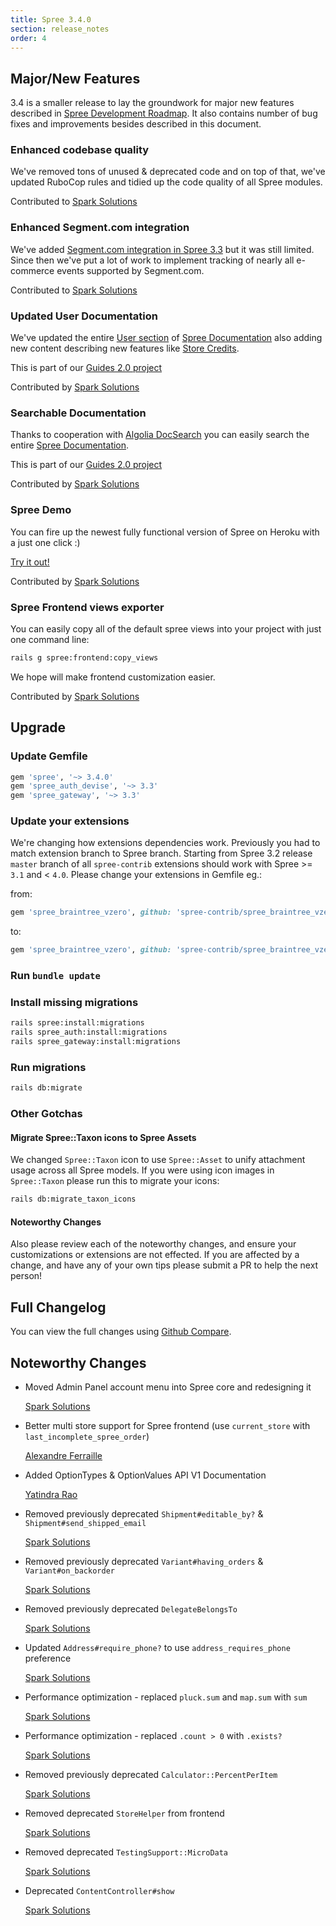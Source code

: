 ```yaml
---
title: Spree 3.4.0
section: release_notes
order: 4
---
```


## Major/New Features

3.4 is a smaller release to lay the groundwork for major new features
described in [Spree Development Roadmap](https://github.com/spree/spree/milestones?direction=asc&sort=due_date&state=open).
It also contains number of bug fixes and improvements besides described in this document.

### Enhanced codebase quality

We've removed tons of unused & deprecated code and on top of that, we've updated
RuboCop rules and tidied up the code quality of all Spree modules.

Contributed to [Spark Solutions](https://github.com/spree/spree/issues/8268)

### Enhanced Segment.com integration

We've added [Segment.com integration in Spree 3.3](https://guides.spreecommerce.org/release_notes/spree_3_3_0.html#segmentcom-tracker-integration)
but it was still limited. Since then we've put a lot of work to implement
tracking of nearly all e-commerce events supported by Segment.com.

Contributed to [Spark Solutions](https://github.com/spree/spree/issues/8264)

### Updated User Documentation

We've updated the entire [User section](https://guides.spreecommerce.org/user/) of
[Spree Documentation](https://guides.spreecommerce.org/) also adding new content describing new features like
[Store Credits](https://guides.spreecommerce.org/user/configuring_store_credit_categories.html).

This is part of our [Guides 2.0 project](https://github.com/spree/spree/issues/8270)

Contributed by [Spark Solutions](https://github.com/spree/spree/pull/8256)

### Searchable Documentation

Thanks to cooperation with [Algolia DocSearch](https://community.algolia.com/docsearch/)
you can easily search the entire [Spree Documentation](https://guides.spreecommerce.org/).

This is part of our [Guides 2.0 project](https://github.com/spree/spree/issues/8270)

Contributed by [Spark Solutions](https://github.com/spree/spree/pull/8300)

### Spree Demo

You can fire up the newest fully functional version of Spree
on Heroku with a just one click :)

[Try it out!](https://heroku.com/deploy?template=https://github.com/spree/spree)

Contributed by [Spark Solutions](https://github.com/spree/spree/pull/8266)

### Spree Frontend views exporter

You can easily copy all of the default spree views into
your project with just one command line:

```bash
rails g spree:frontend:copy_views
```

We hope will make frontend customization easier.

Contributed by [Spark Solutions](https://github.com/spree/spree/issues/8265)

## Upgrade

### Update Gemfile

```ruby
gem 'spree', '~> 3.4.0'
gem 'spree_auth_devise', '~> 3.3'
gem 'spree_gateway', '~> 3.3'
```

### Update your extensions

We're changing how extensions dependencies work. Previously you had to match
extension branch to Spree branch. Starting from Spree 3.2 release `master` branch of all
`spree-contrib` extensions should work with Spree >= `3.1` and < `4.0`. Please change
your extensions in Gemfile eg.:

from:

```ruby
gem 'spree_braintree_vzero', github: 'spree-contrib/spree_braintree_vzero', branch: '3-1-stable'
```

to:

```ruby
gem 'spree_braintree_vzero', github: 'spree-contrib/spree_braintree_vzero'
```

### Run `bundle update`

### Install missing migrations

```bash
rails spree:install:migrations
rails spree_auth:install:migrations
rails spree_gateway:install:migrations
```

### Run migrations

```bash
rails db:migrate
```

### Other Gotchas

#### Migrate Spree::Taxon icons to Spree Assets

We changed `Spree::Taxon` icon to use `Spree::Asset` to unify attachment usage
across all Spree models. If you were using icon images in `Spree::Taxon`
please run this to migrate your icons:

```bash
rails db:migrate_taxon_icons
```

#### Noteworthy Changes

Also please review each of the noteworthy changes, and ensure your customizations
or extensions are not effected. If you are affected by a change, and have any
of your own tips please submit a PR to help the next person!

## Full Changelog

You can view the full changes using [Github Compare](https://github.com/spree/spree/compare/3-3-stable...master).

## Noteworthy Changes

- Moved Admin Panel account menu into Spree core and redesigning it

  [Spark Solutions](https://github.com/spree/spree/pull/8249)

- Better multi store support for Spree frontend (use `current_store` with `last_incomplete_spree_order`)

  [Alexandre Ferraille](https://github.com/spree/spree/pull/8078)

- Added OptionTypes & OptionValues API V1 Documentation

  [Yatindra Rao](https://github.com/spree/spree/pull/8394)

- Removed previously deprecated `Shipment#editable_by?` & `Shipment#send_shipped_email`

  [Spark Solutions](https://github.com/spree/spree/pull/8276)

- Removed previously deprecated `Variant#having_orders` & `Variant#on_backorder`

  [Spark Solutions](https://github.com/spree/spree/pull/8277)

- Removed previously deprecated `DelegateBelongsTo`

  [Spark Solutions](https://github.com/spree/spree/pull/8275)

- Updated `Address#require_phone?` to use `address_requires_phone` preference

  [Spark Solutions](https://github.com/spree/spree/pull/8290)

- Performance optimization - replaced `pluck.sum` and `map.sum` with `sum`

  [Spark Solutions](https://github.com/spree/spree/pull/8283)

- Performance optimization - replaced `.count > 0` with `.exists?`

  [Spark Solutions](https://github.com/spree/spree/pull/8282)

- Removed previously deprecated `Calculator::PercentPerItem`

  [Spark Solutions](https://github.com/spree/spree/pull/8314)

- Removed deprecated `StoreHelper` from frontend

  [Spark Solutions](https://github.com/spree/spree/pull/8316)

- Removed deprecated `TestingSupport::MicroData`

  [Spark Solutions](https://github.com/spree/spree/pull/8315)

- Deprecated `ContentController#show`

  [Spark Solutions](https://github.com/spree/spree/pull/8379)
